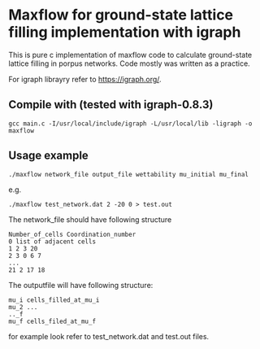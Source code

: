 # Maxflow for ground-state lattice filling implementation with igraph
This is pure c implementation of maxflow code to calculate ground-state lattice filling in porpus networks. Code mostly was written as a practice.

For igraph librayry refer to https://igraph.org/.

## Compile with (tested with igraph-0.8.3)
    gcc main.c -I/usr/local/include/igraph -L/usr/local/lib -ligraph -o maxflow

## Usage example

    ./maxflow network_file output_file wettability mu_initial mu_final

e.g. 

    ./maxflow test_network.dat 2 -20 0 > test.out

The network_file should have following structure
```
Number_of_cells Coordination_number
0 list of adjacent cells
1 2 3 20
2 3 0 6 7
...
21 2 17 18
```
The outputfile will have following structure:
```
mu_i cells_filled_at_mu_i
mu_2 ...
.._f
mu_f cells_filed_at_mu_f
```
for example look refer to test_network.dat and test.out files.
